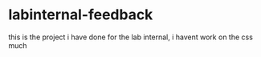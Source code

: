 # labinternal-feedback
this is the project i have done for the lab internal, i havent work on the css much
